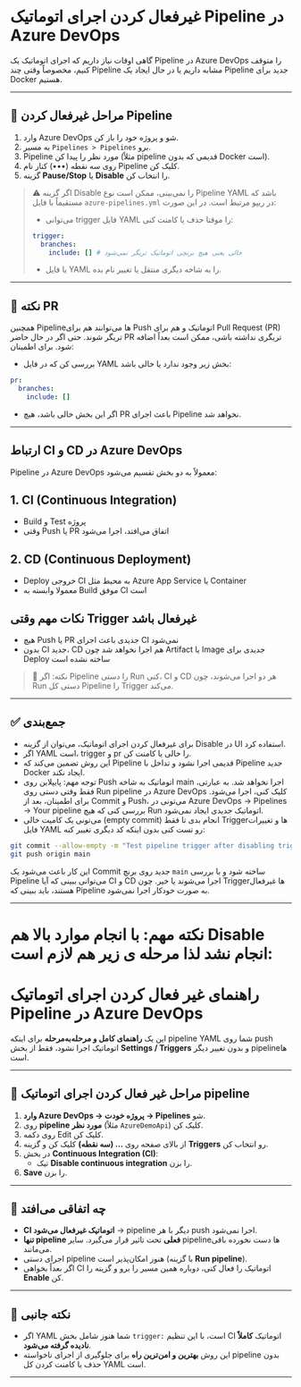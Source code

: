 # غیرفعال کردن اجرای اتوماتیک Pipeline در Azure DevOps

گاهی اوقات نیاز داریم که اجرای اتوماتیک یک Pipeline در Azure DevOps را متوقف کنیم، مخصوصاً وقتی چند Pipeline مشابه داریم یا در حال ایجاد یک Pipeline جدید برای Docker هستیم.

---

## 🔹 مراحل غیرفعال کردن Pipeline

1. وارد Azure DevOps شو و پروژه خود را باز کن.
2. به مسیر `Pipelines > Pipelines` برو.
3. Pipeline مورد نظر را پیدا کن (مثلاً pipeline قدیمی که بدون Docker است).
4. روی سه نقطه (•••) کنار نام Pipeline کلیک کن.
5. گزینه **Pause/Stop** یا **Disable** را انتخاب کن.

> ⚠️ اگر گزینه Disable را نمی‌بینی، ممکن است نوع Pipeline YAML باشد که مستقیماً با فایل `azure-pipelines.yml` در ریپو مرتبط است. در این صورت:
> - می‌توانی trigger فایل YAML را موقتا حذف یا کامنت کنی:
>
> ```yaml
> trigger:
>   branches:
>     include: [] # خالی یعنی هیچ برنچی اتوماتیک تریگر نمی‌شود
> ```
> - یا فایل YAML را به شاخه دیگری منتقل یا تغییر نام بده.

---

## 🔹 نکته PR

همچنین Pipeline‌ها می‌توانند هم برای Push اتوماتیک و هم برای Pull Request (PR) تریگر شوند. حتی اگر در حال حاضر PR تریگری نداشته باشی، ممکن است بعداً اضافه شود. برای اطمینان:

- بررسی کن که در فایل YAML بخش زیر وجود ندارد یا خالی باشد:

```yaml
pr:
  branches:
    include: []
```

- اگر این بخش خالی باشد، هیچ PR باعث اجرای Pipeline نخواهد شد.

---
## ارتباط CI و CD در Azure DevOps

Pipeline در Azure DevOps معمولاً به دو بخش تقسیم می‌شود:

## 1. CI (Continuous Integration)
- Build و Test پروژه
- وقتی Push یا PR اتفاق می‌افتد، اجرا می‌شود

## 2. CD (Continuous Deployment)
- Deploy خروجی CI به محیط مثل Azure App Service یا Container
- معمولا وابسته به Build موفق CI است

## نکات مهم وقتی Trigger غیرفعال باشد
- هیچ Push یا PR جدیدی باعث اجرای CI نمی‌شود
- بدون CI جدید، CD هم اجرا نخواهد شد چون Artifact یا Image جدیدی برای Deploy ساخته نشده است

> 🔹 نکته: اگر Pipeline را دستی Run کنی، CI و CD هر دو اجرا می‌شوند، چون Run دستی کل Pipeline را Trigger می‌کند.
---

## ✅ جمع‌بندی

- برای غیرفعال کردن اجرای اتوماتیک، می‌توان از گزینه Disable در UI استفاده کرد.
- اگر YAML است، trigger و pr را خالی یا کامنت کن.
- این روش تضمین می‌کند که Pipeline قدیمی اجرا نشود و تداخل با Pipeline جدید Docker ایجاد نکند.
-  توجه مهم: پایپلاین روی Push اتوماتیک به شاخه main اجرا نخواهد شد. به عبارتی، فقط وقتی دستی روی Run pipeline در Azure DevOps کلیک کنی، اجرا می‌شود. برای اطمینان، بعد از Commit و Push، می‌تونی در Azure DevOps → Pipelines → Your pipeline بررسی کنی که هیچ Run اتوماتیک جدیدی ایجاد نمی‌شود.
-  می‌تونی یک کامیت خالی (empty commit) انجام بدی تا فقط Triggerها و تغییرات فایل YAML رو تست کنی بدون اینکه کد دیگری تغییر کنه:

```bash
git commit --allow-empty -m "Test pipeline trigger after disabling triggers"
git push origin main
```

این کار باعث می‌شود یک Commit جدید روی برنچ `main` ساخته شود و با بررسی Pipeline می‌توانی ببینی که آیا CI و CD اجرا می‌شوند یا خیر. چون Triggerها غیرفعال هستند، باید ببینی که Pipeline به صورت خودکار اجرا نمی‌شود.

---
# نکته مهم: با انجام موارد بالا هم Disable انجام نشد لذا مرحله ی زیر هم لازم است:

# راهنمای غیر فعال کردن اجرای اتوماتیک Pipeline در Azure DevOps

این یک **راهنمای کامل و مرحله‌به‌مرحله** برای اینکه pipeline YAML شما روی push اتوماتیک اجرا نشود، فقط از بخش **Settings / Triggers** و بدون تغییر دیگر pipelineها است.

---

## 🔹 مراحل غیر فعال کردن اجرای اتوماتیک pipeline

1. **وارد Azure DevOps → پروژه خودت → Pipelines** شو.
2. روی **pipeline مورد نظر** (مثلاً `AzureDemoApi`) کلیک کن.
3. روی دکمه Edit کلیک کن.
4. از بالای صفحه روی **… (سه نقطه)** کلیک کن و گزینه **Triggers** رو انتخاب کن.
5. در بخش **Continuous Integration (CI)**:
   - تیک **Disable continuous integration** را بزن.
6. **Save** را بزن.

---

## 🔹 چه اتفاقی می‌افتد

- **CI اتوماتیک غیرفعال می‌شود** → pipeline دیگر با هر push اجرا نمی‌شود.
- **تنها pipeline فعلی** تحت تاثیر قرار می‌گیرد. سایر pipelineها دست نخورده باقی می‌مانند.
- اجرای دستی pipeline هنوز امکان‌پذیر است (با گزینه **Run pipeline**).
- اگر بعداً بخواهی CI اتوماتیک را فعال کنی، دوباره همین مسیر را برو و گزینه را **Enable** کن.

---

## 🔹 نکته جانبی

- اگر YAML شما هنوز شامل بخش `trigger:` است، با این تنظیم CI اتوماتیک **کاملاً نادیده گرفته می‌شود**.
- این روش **بهترین و امن‌ترین راه** برای جلوگیری از اجرای ناخواسته pipeline بدون حذف یا کامنت کردن کل YAML است.

---




